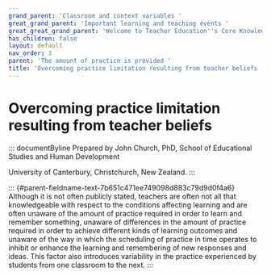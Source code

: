 ```yaml
---
grand_parent: 'Classroom and context variables '
great_grand_parent: 'Important learning and teaching events '
great_great_grand_parent: 'Welcome to Teacher Education''s Core Knowledge and Skills.'
has_children: false
layout: default
nav_order: 3
parent: 'The amount of practice is provided '
title: 'Overcoming practice limitation resulting from teacher beliefs '
---
```

# Overcoming practice limitation resulting from teacher beliefs 


::: documentByline
Prepared by John Church, PhD, School of Educational Studies and Human
Development

University of Canterbury, Christchurch, New Zealand.
:::

::: {#parent-fieldname-text-7b651c471ee749098d883c79d9d0f4a6}
Although it is not often publicly stated, teachers are often not all
that knowledgeable with respect to the conditions affecting learning and
are often unaware of the amount of practice required in order to learn
and remember something, unaware of differences in the amount of practice
required in order to achieve different kinds of learning outcomes and
unaware of the way in which the scheduling of practice in time operates
to inhibit or enhance the learning and remembering of new responses and
ideas. This factor also introduces variability in the practice
experienced by students from one classroom to the next.
:::
